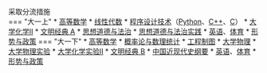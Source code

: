 采取分流措施  
=== "大一上"
    * [高等数学](../../课程/高等数学.md)
    * [线性代数](../../课程/线性代数.md)
    * [程序设计技术](../../课程/程序设计技术/index.md)（[Python](../../课程/程序设计技术/程序设计技术（基于Python）.md)、[C++](../../课程/程序设计技术/程序设计技术（基于C++）.md)、[C](../../课程/程序设计技术/程序设计技术（基于C++）.md)）
    * [大学化学Ⅱ](../../课程/大学化学Ⅱ.md)
    * [文明经典 A](../../课程/文明经典/文明经典%20A.md)
    * [思想道德与法治](../../课程/思想道德与法治.md)
    * [思想道德与法治实践](../../课程/思想道德与法治实践.md)
    * [英语](../../课程/英语.md)、[体育](../../课程/体育/index.md)
    * [形势与政策](../../课程/形势与政策.md)
=== "大一下"
    * [高等数学](../../课程/高等数学.md)
    * [概率论与数理统计](../../课程/概率论与数理统计.md)
    * [工程制图](../../课程/工程制图.md)
    * [大学物理](../../课程/大学物理.md)
    * [大学物理实验](../../课程/大学物理实验.md)
    * [大学化学实验Ⅱ](../../课程/大学化学实验Ⅱ.md)
    * [文明经典 B](../../课程/文明经典/文明经典%20B.md)
    * [中国近现代史纲要](../../课程/中国近现代史纲要.md)
    * [英语](../../课程/英语.md)、[体育](../../课程/体育/index.md)
    * [形势与政策](../../课程/形势与政策.md)